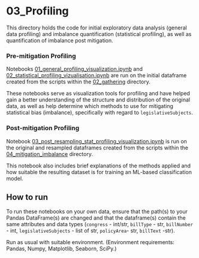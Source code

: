 # 03_Profiling

This directory holds the code for initial exploratory data analysis (general data profiling) and imbalance quantification (statistical profiling), as well as quantification of imbalance post mitigation.


### Pre-mitigation Profiling
Notebooks [01_general_profiling_visualization.ipynb](01_general_profiling_visualization.ipynb) and [02_statistical_profiling_vizualisation.ipynb](02_stastistical_profiling_visualization.ipynb) are run on the initial dataframe created from the scripts within the [02_gathering](../02_gathering/) directory. 

These notebooks serve as visualization tools for profiling and have helped gain a better understanding of the structure and distribution of the original data, as well as help determine which methods to use for mitigating statistical bias (imbalance), specifically with regard to `legislativeSubjects`.

### Post-mitigation Profiling
Notebook [03_post_resampling_stat_profiling_visualization.ipynb](03_post_resampling_stat_profiling_visualization.ipynb) is run on the original and resampled dataframes created from the scripts within the [04_mitigation_imbalance](04_mitigating_imbalance) directory. 

This notebook also includes brief explanations of the methods applied and how suitable the resulting dataset is for training an ML-based classification model.


## How to run

To run these notebooks on your own data, ensure that the path(s) to your Pandas DataFrame(s) are changed and that the dataframe(s) contain the same attributes and data types (`congress` - int/str, `billType` - str, `billNumber` - int, `legislativeSubjects` - list of str, `policyArea`- str, `billText` -str). 

Run as usual with suitable environment. (Environment requirements: Pandas, Numpy, Matplotlib, Seaborn, SciPy.)
